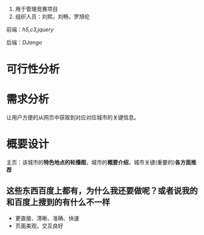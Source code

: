 

1. 用于管理竞赛项目
2. 组织人员：刘熙，刘畅，罗旭伦

前端：*h5,c3,jquery*

后端：*DJango*

# 可行性分析

# 需求分析
让用户方便的从网页中获取到对应对应城市的关键信息。

# 概要设计
主页：该城市的**特色地点的轮播图**，城市的**概要介绍**，城市关键(重要的)**各方面推荐**
## 这些东西百度上都有，为什么我还要做呢？或者说我的和百度上搜到的有什么不一样
  * 更直接、清晰、准确、快速
  * 页面美观，交互良好
